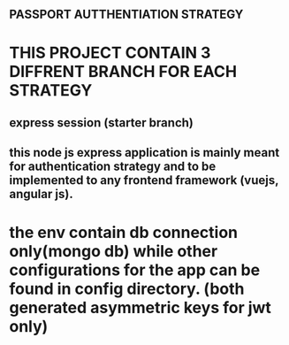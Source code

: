 ## PASSPORT AUTTHENTIATION STRATEGY
# THIS PROJECT CONTAIN 3 DIFFRENT BRANCH FOR EACH STRATEGY

## express session (starter branch)

## this node js express application is mainly meant for authentication strategy and to be implemented to any frontend framework (vuejs, angular js).

# the env contain db connection only(mongo db) while other configurations for the app can be found in config directory. (both generated asymmetric keys for jwt only)
